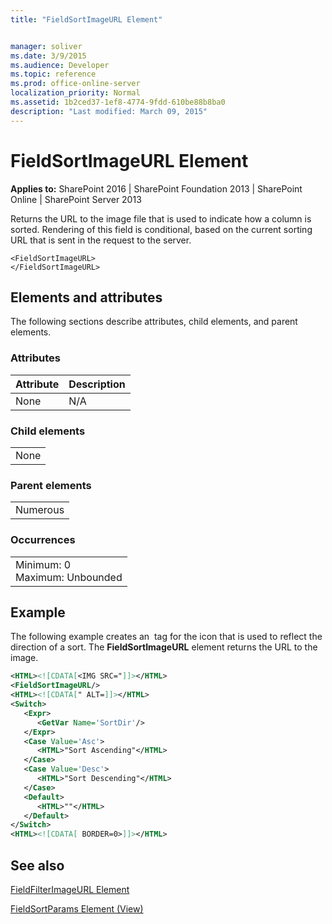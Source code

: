 ```yaml
---
title: "FieldSortImageURL Element"


manager: soliver
ms.date: 3/9/2015
ms.audience: Developer
ms.topic: reference
ms.prod: office-online-server
localization_priority: Normal
ms.assetid: 1b2ced37-1ef8-4774-9fdd-610be88b8ba0
description: "Last modified: March 09, 2015"
---
```


# FieldSortImageURL Element

 
  
 **Applies to:** SharePoint 2016 | SharePoint Foundation 2013 | SharePoint Online | SharePoint Server 2013
  
Returns the URL to the image file that is used to indicate how a column is sorted. Rendering of this field is conditional, based on the current sorting URL that is sent in the request to the server.
  
```
<FieldSortImageURL>
</FieldSortImageURL>
```

## Elements and attributes

The following sections describe attributes, child elements, and parent elements.

### Attributes

|**Attribute**|**Description**|
|:-----|:-----|
|None  <br/> |N/A  <br/> |
   
### Child elements

||
|:-----|
|None |
   
### Parent elements

||
|:-----|
|Numerous |
   
### Occurrences

||
|:-----|
|Minimum: 0  <br/> Maximum: Unbounded  <br/> |
   
## Example

The following example creates an <IMG> tag for the icon that is used to reflect the direction of a sort. The **FieldSortImageURL** element returns the URL to the image. 
  
```XML
<HTML><![CDATA[<IMG SRC="]]></HTML>
<FieldSortImageURL/>
<HTML><![CDATA[" ALT=]]></HTML>
<Switch>
   <Expr>
      <GetVar Name='SortDir'/>
   </Expr>
   <Case Value='Asc'>
      <HTML>"Sort Ascending"</HTML>
   </Case>
   <Case Value='Desc'>
      <HTML>"Sort Descending"</HTML>
   </Case>
   <Default>
      <HTML>""</HTML>
   </Default>
</Switch>
<HTML><![CDATA[ BORDER=0>]]></HTML>
```

## See also



[FieldFilterImageURL Element](fieldfilterimageurl-element.md)


[FieldSortParams Element (View)](../../collaborative-application-markup-language-caml-schemas/view-schema/fieldsortparams-element-view.md)

